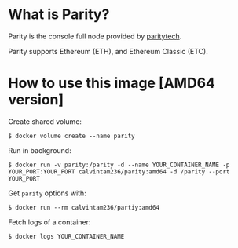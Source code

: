 # What is Parity?

Parity is the console full node provided by [paritytech](https://github.com/paritytech/parity).

Parity supports Ethereum (ETH), and Ethereum Classic (ETC).

# How to use this image [AMD64 version]

Create shared volume:

```console
$ docker volume create --name parity
```

Run in background:

```console
$ docker run -v parity:/parity -d --name YOUR_CONTAINER_NAME -p YOUR_PORT:YOUR_PORT calvintam236/parity:amd64 -d /parity --port YOUR_PORT
```

Get `parity` options with:

```console
$ docker run --rm calvintam236/partiy:amd64
```

Fetch logs of a container:

```console
$ docker logs YOUR_CONTAINER_NAME
```
